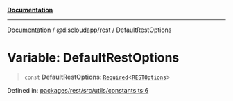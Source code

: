 [**Documentation**](../../../README.md)

***

[Documentation](../../../packages.md) / [@discloudapp/rest](../README.md) / DefaultRestOptions

# Variable: DefaultRestOptions

> `const` **DefaultRestOptions**: [`Required`](https://www.typescriptlang.org/docs/handbook/utility-types.html#requiredtype)\<[`RESTOptions`](../interfaces/RESTOptions.md)\>

Defined in: [packages/rest/src/utils/constants.ts:6](https://github.com/discloud/discloud.app/blob/ff86a7704bdfa4b9011141068419f0a48ab50b8b/packages/rest/src/utils/constants.ts#L6)
